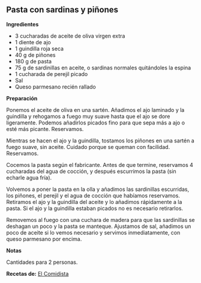 ## Pasta con sardinas y piñones

**Ingredientes**

- 3 cucharadas de aceite de oliva virgen extra
- 1 diente de ajo
- 1 guindilla roja seca
- 40 g de piñones
- 180 g de pasta
- 75 g de sardinillas en aceite, o sardinas normales quitándoles la espina
- 1 cucharada de perejil picado
- Sal
- Queso parmesano recién rallado

**Preparación**

Ponemos el aceite de oliva en una sartén. Añadimos el ajo laminado y la guindilla y rehogamos a fuego muy suave hasta que el ajo se dore ligeramente. Podemos añadirlos picados fino para que sepa más a ajo o esté más picante. Reservamos.

Mientras se hacen el ajo y la guindilla, tostamos los piñones en una sartén a fuego suave, sin aceite. Cuidado porque se queman con facilidad. Reservamos.

Cocemos la pasta según el fabricante. Antes de que termine, reservamos 4 cucharadas del agua de cocción, y después escurrimos la pasta (sin echarle agua fría).

Volvemos a poner la pasta en la olla y añadimos las sardinillas escurridas, los piñones, el perejil y el agua de cocción que habíamos reservamos. Retiramos el ajo y la guindilla del aceite y lo añadimos rápidamente a la pasta. Si el ajo y la guindilla estaban picados no es necesario retirarlos.

Removemos al fuego con una cuchara de madera para que las sardinillas se deshagan un poco y la pasta se manteque. Ajustamos de sal, añadimos un poco de aceite si lo vemos necesario y servimos inmediatamente, con queso parmesano por encima.

**Notas**

Cantidades para 2 personas.

**Recetas de:** [El Comidista](http://blogs.elpais.com/el-comidista/2014/09/receta-pasta-con-sardinas-y-pinones.html)